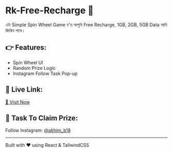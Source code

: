  # Rk-Free-Recharge 🎉

এটা Simple Spin Wheel Game য'ত আপুনি Free Recharge, 1GB, 2GB, 5GB Data আদি জিকিব পাৰে।

## 👉 Features:
- Spin Wheel UI
- Random Prize Logic
- Instagram Follow Task Pop-up

## 📱 Live Link:
[🔗 Visit Now](https://rkgaming18.github.io/Rk-Free-recharge-2/)

## 🎯 Task To Claim Prize:
Follow Instagram: [@akhim_b18](https://instagram.com/akhim_b18)

---

Built with ❤️ using React & TailwindCSS
